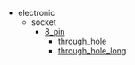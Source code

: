 * electronic
  * socket
    * [8_pin](electronic/socket/8_pin)
      * [through_hole](electronic/socket/8_pin/through_hole)
      * [through_hole_long](electronic/socket/8_pin/through_hole/through_hole_long)
